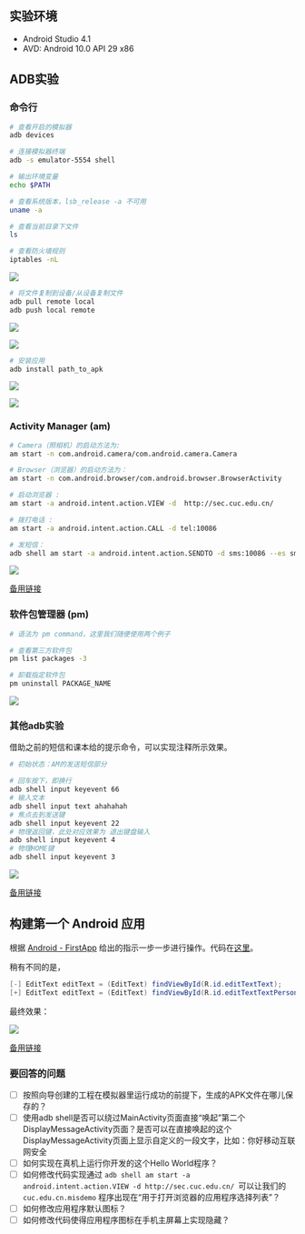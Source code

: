 ## 实验环境

- Android Studio 4.1
- AVD: Android 10.0 API 29 x86

## ADB实验
### 命令行
```bash
# 查看开启的模拟器
adb devices

# 连接模拟器终端
adb -s emulator-5554 shell

# 输出环境变量
echo $PATH

# 查看系统版本，lsb_release -a 不可用
uname -a

# 查看当前目录下文件
ls

# 查看防火墙规则
iptables -nL
```

![](imgs/adb.png)

```bash
# 将文件复制到设备/从设备复制文件
adb pull remote local
adb push local remote
```

![](imgs/AdbPull.png)

![](imgs/AdbPush.png)

```bash
# 安装应用
adb install path_to_apk
```

![](imgs/AdbInstall.png)

![](imgs/AdbInstallPhone.png)

### Activity Manager (am)

```bash
# Camera（照相机）的启动方法为:
am start -n com.android.camera/com.android.camera.Camera

# Browser（浏览器）的启动方法为：
am start -n com.android.browser/com.android.browser.BrowserActivity

# 启动浏览器 :
am start -a android.intent.action.VIEW -d  http://sec.cuc.edu.cn/

# 拨打电话 :
am start -a android.intent.action.CALL -d tel:10086

# 发短信：
adb shell am start -a android.intent.action.SENDTO -d sms:10086 --es sms_body ALOHA! --ez exit_on_sent true
```

![](imgs/AM.gif)

[备用链接](https://gitee.com/lyulumos/Image-Hosting-Site/blob/master/AM.gif)

### 软件包管理器 (pm)

```bash
# 语法为 pm command，这里我们随便使用两个例子

# 查看第三方软件包
pm list packages -3

# 卸载指定软件包
pm uninstall PACKAGE_NAME
```

![](imgs/AdbPm.png)

### 其他adb实验

借助之前的短信和课本给的提示命令，可以实现注释所示效果。

```bash
# 初始状态：AM的发送短信部分

# 回车按下，即换行
adb shell input keyevent 66
# 输入文本
adb shell input text ahahahah
# 焦点去到发送键
adb shell input keyevent 22
# 物理返回键，此处对应效果为 退出键盘输入
adb shell input keyevent 4
# 物理HOME键
adb shell input keyevent 3
```

![](imgs/OtherAdb.gif)

[备用链接](https://gitee.com/lyulumos/Image-Hosting-Site/blob/master/OtherAdb.gif)

## 构建第一个 Android 应用

根据 [Android - FirstApp](https://developer.android.google.cn/training/basics/firstapp) 给出的指示一步一步进行操作。代码在[这里](code/MISDemo/)。

稍有不同的是，

```java
[-] EditText editText = (EditText) findViewById(R.id.editTextText);
[+] EditText editText = (EditText) findViewById(R.id.editTextTextPersonName);
```

最终效果：

![](imgs/FirstApp.gif)

[备用链接](https://gitee.com/lyulumos/Image-Hosting-Site/blob/master/FirstApp.gif)

### 要回答的问题

- [ ] 按照向导创建的工程在模拟器里运行成功的前提下，生成的APK文件在哪儿保存的？
- [ ] 使用adb shell是否可以绕过MainActivity页面直接“唤起”第二个DisplayMessageActivity页面？是否可以在直接唤起的这个DisplayMessageActivity页面上显示自定义的一段文字，比如：你好移动互联网安全
- [ ] 如何实现在真机上运行你开发的这个Hello World程序？
- [ ] 如何修改代码实现通过 `adb shell am start -a android.intent.action.VIEW -d http://sec.cuc.edu.cn/ `可以让我们的 `cuc.edu.cn.misdemo` 程序出现在“用于打开浏览器的应用程序选择列表”？
- [ ] 如何修改应用程序默认图标？
- [ ] 如何修改代码使得应用程序图标在手机主屏幕上实现隐藏？